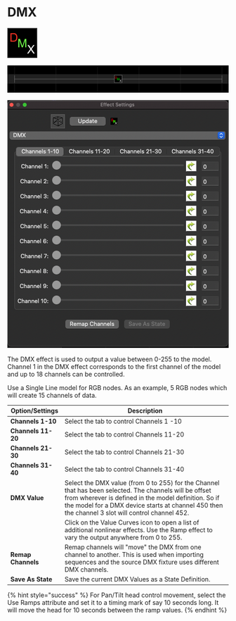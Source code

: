# DMX

![Icon](<../../.gitbook/assets/image (92).png>)

![Sequencer Grid](<../../.gitbook/assets/image (331).png>)

![](<../../.gitbook/assets/image (264).png>)

The DMX effect is used to output a value between 0-255 to the model. Channel 1 in the DMX effect corresponds to the first channel of the model and up to 18 channels can be controlled.

Use a Single Line model for RGB nodes. As an example, 5 RGB nodes which will create 15 channels of data.

| **Option/Settings** | Description                                                                                                                                                                                                                                                           |
| ------------------- | --------------------------------------------------------------------------------------------------------------------------------------------------------------------------------------------------------------------------------------------------------------------- |
| **Channels  1-10**  | Select the tab to control Channels 1 -10                                                                                                                                                                                                                              |
| **Channels 11-20**  | Select the tab to control Channels 11-20                                                                                                                                                                                                                              |
| **Channels 21-30**  | Select the tab to control Channels 21-30                                                                                                                                                                                                                              |
| **Channels 31-40**  | Select the tab to control Channels 31-40                                                                                                                                                                                                                              |
| **DMX Value**       | Select the DMX value (from 0 to 255) for the Channel that has been selected.  The channels will be offset from wherever is defined in the model definition.  So if the model for a DMX device starts at channel 450 then the channel 3 slot will control channel 452. |
|                     | Click on the Value Curves icon to open a list of additional nonlinear effects.  Use the Ramp effect to vary the output anywhere from 0 to 255.                                                                                                                        |
| **Remap Channels**  | Remap channels will "move" the DMX from one channel to another. This is used when importing sequences and the source DMX fixture uses different DMX channels.                                                                                                         |
| **Save As State**   | Save the current DMX Values as a State Definition.                                                                                                                                                                                                                    |

{% hint style="success" %}
For Pan/Tilt head control movement, select the Use Ramps attribute and set it to a timing mark of say 10 seconds long. It will move the head for 10 seconds between the ramp values.
{% endhint %}
